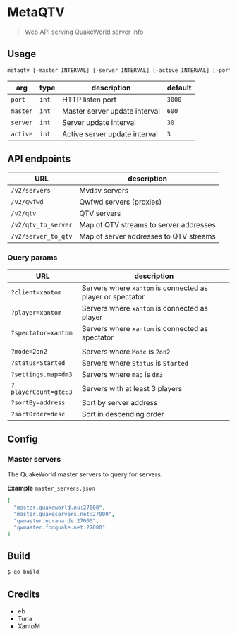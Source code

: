 # MetaQTV

> Web API serving QuakeWorld server info

## Usage

```sh
metaqtv [-master INTERVAL] [-server INTERVAL] [-active INTERVAL] [-port PORT]
```

| arg      | type  | description                   | default | 
|----------|-------|-------------------------------|---------|
| `port`   | `int` | HTTP listen port              | `3000`  |
| `master` | `int` | Master server update interval | `600`   |
| `server` | `int` | Server update interval        | `30`    |
| `active` | `int` | Active server update interval | `3`     |

## API endpoints

| URL                 | description                            |  
|---------------------|----------------------------------------|
| `/v2/servers`       | Mvdsv servers                          |  
| `/v2/qwfwd`         | Qwfwd servers (proxies)                |  
| `/v2/qtv`           | QTV servers                            |  
| `/v2/qtv_to_server` | Map of QTV streams to server addresses |  
| `/v2/server_to_qtv` | Map of server addresses to QTV streams |

### Query params

| URL                  | description                                                |
|----------------------|------------------------------------------------------------|
| `?client=xantom`     | Servers where `xantom` is connected as player or spectator |
| `?player=xantom`     | Servers where `xantom` is connected as player              |
| `?spectator=xantom`  | Servers where `xantom` is connected as spectator           |
|                      |                                                            |
| `?mode=2on2`         | Servers where `Mode` is `2on2`                             |
| `?status=Started`    | Servers where `Status` is `Started`                        |
| `?settings.map=dm3`  | Servers where `map` is `dm3`                               |
| `?playerCount=gte:3` | Servers with at least 3 players                            |
| `?sortBy=address`    | Sort by server address                                     |
| `?sortOrder=desc`    | Sort in descending order                                   |

## Config

### Master servers

The QuakeWorld master servers to query for servers.

**Example**
`master_servers.json`

```json
[
  "master.quakeworld.nu:27000",
  "master.quakeservers.net:27000",
  "qwmaster.ocrana.de:27000",
  "qwmaster.fodquake.net:27000"
]
```

## Build

```sh
$ go build
```

## Credits

* eb
* Tuna
* XantoM
